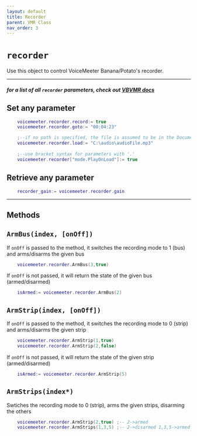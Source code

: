 ```yaml
---
layout: default
title: Recorder
parent: VMR Class
nav_order: 3
---
```

# `recorder`

Use this object to control VoiceMeeter Banana/Potato's recorder.

---
##### for a list of all `recorder` parameters, check out [VBVMR docs](http://download.vb-audio.com/Download_CABLE/VoicemeeterRemoteAPI.pdf#page=16)

## Set any parameter

```lua
    voicemeeter.recorder.record:= true
    voicemeeter.recorder.goto:= "00:04:23"

    ;--if no path is specified, the file is assumed to be in the Documents folder
    voicemeeter.recorder.load:= "C:\audio\audioFile.mp3"
    
    ;--use bracket syntax for parameters with '.'
    voicemeeter.recorder["mode.PlayOnLoad"]:= true 
```

## Retrieve any parameter
```lua
    recorder_gain:= voicemeeter.recorder.gain
```

---

## Methods

## `ArmBus(index, [onOff])`
If `onOff` is passed to the method, it switches the recording mode to 1 (bus) and arms/disarms the given bus

```lua
    voicemeeter.recorder.ArmBus(3,true)
```
If `onOff` is not passed, it will return the state of the given bus (armed/disarmed)

```lua
    isArmed:= voicemeeter.recorder.ArmBus(2)
```

## `ArmStrip(index, [onOff])`
If `onOff` is passed to the method, it switches the recording mode to 0 (strip) and arms/disarms the given strip

```lua
    voicemeeter.recorder.ArmStrip(1,true)
    voicemeeter.recorder.ArmStrip(2,false)
```
If `onOff` is not passed, it will return the state of the given strip (armed/disarmed)

```lua
    isArmed:= voicemeeter.recorder.ArmStrip(5)
```

## `ArmStrips(index*)`
Swtiches the recording mode to 0 (strip), arms the given strips, disarming the others

```lua
    voicemeeter.recorder.ArmStrip(2,true) ;-- 2->armed
    voicemeeter.recorder.ArmStrips(1,3,5) ;-- 2->disarmed 1,3,5->armed
```